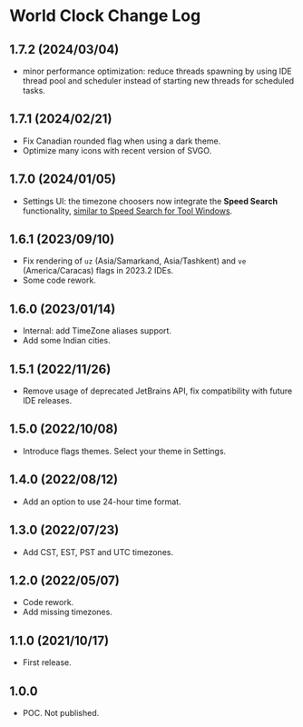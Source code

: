 # World Clock Change Log

## 1.7.2 (2024/03/04)
* minor performance optimization: reduce threads spawning by using IDE thread pool and scheduler instead of starting new threads for scheduled tasks.

## 1.7.1 (2024/02/21)
* Fix Canadian rounded flag when using a dark theme.
* Optimize many icons with recent version of SVGO.

## 1.7.0 (2024/01/05)
* Settings UI: the timezone choosers now integrate the **Speed Search** functionality, [similar to Speed Search for Tool Windows](https://www.jetbrains.com/help/idea/speed-search-in-the-tool-windows.html).

## 1.6.1 (2023/09/10)
* Fix rendering of `uz` (Asia/Samarkand, Asia/Tashkent) and `ve` (America/Caracas) flags in 2023.2 IDEs.
* Some code rework.

## 1.6.0 (2023/01/14)
* Internal: add TimeZone aliases support.
* Add some Indian cities.

## 1.5.1 (2022/11/26)
* Remove usage of deprecated JetBrains API, fix compatibility with future IDE releases.

## 1.5.0 (2022/10/08)
* Introduce flags themes. Select your theme in Settings.

## 1.4.0 (2022/08/12)
* Add an option to use 24-hour time format.

## 1.3.0 (2022/07/23)
* Add CST, EST, PST and UTC timezones.

## 1.2.0 (2022/05/07)
* Code rework.
* Add missing timezones.

## 1.1.0 (2021/10/17)
* First release.

## 1.0.0
* POC. Not published.
